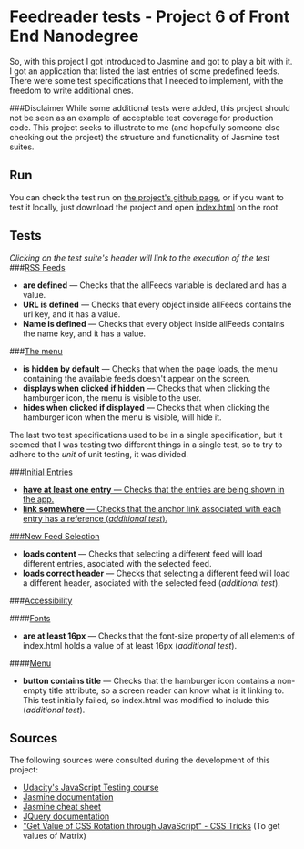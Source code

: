# Feedreader tests - Project 6 of Front End Nanodegree
So, with this project I got introduced to Jasmine and got to play a bit with it.
I got an application that listed the last entries of some predefined feeds. There were some test specifications that I needed to implement, with the freedom to write additional ones.

###Disclaimer
While some additional tests were added, this project should not be seen as an example of acceptable test coverage for production code. This project seeks to illustrate to me (and hopefully someone else checking out the project) the structure and functionality of Jasmine test suites.

## Run
You can check the test run on <a href="https://veritoleon.github.io/feedreader">the project's github page</a>, or if you want to test it locally, just download the project and open <a href="https://github.com/VeritoLeon/feedreader/blob/master/index.html">index.html</a> on the root.

## Tests
_Clicking on the test suite's header will link to the execution of the test_
###<a href="">RSS Feeds</a>
* **are defined** — Checks that the allFeeds variable is declared and has a value.
* **URL is defined** — Checks that every object inside allFeeds contains the url key, and it has a value.
* **Name is defined** — Checks that every object inside allFeeds contains the name key, and it has a value.

###<a href="">The menu</a>
* **is hidden by default** — Checks that when the page loads, the menu containing the available feeds doesn't appear on the screen.
* **displays when clicked if hidden** — Checks that when clicking the hamburger icon, the menu is visible to the user.
* **hides when clicked if displayed** — Checks that when clicking the hamburger icon when the menu is visible, will hide it.

The last two test specifications used to be in a single specification, but it seemed that I was testing two different things in a single test, so to try to adhere to the _unit_ of unit testing, it was divided.

###<a href="">Initial Entries
* **have at least one entry** — Checks that the entries are being shown in the app.
* **link somewhere** — Checks that the anchor link associated with each entry has a reference (_additional test_).

###<a href="">New Feed Selection</a>
* **loads content** — Checks that selecting a different feed will load different entries, asociated with the selected feed.
* **loads correct header** — Checks that selecting a different feed will load a different header, asociated with the selected feed (_additional test_).

###<a href="">Accessibility</a>

####<a href="">Fonts</a>
* **are at least 16px** — Checks that the font-size property of all elements of index.html holds a value of at least 16px (_additional test_).

####<a href="">Menu</a>
* **button contains title** — Checks that the hamburger icon contains a non-empty title attribute, so a screen reader can know what is it linking to. This test initially failed, so index.html was modified to include this (_additional test_).


## Sources

The following sources were consulted during the development of this project:
* <a href="https://www.udacity.com/course/ud549">Udacity's JavaScript Testing course</a>
* <a href="http://jasmine.github.io/2.0/introduction.html">Jasmine documentation</a>
* <a href="http://www.cheatography.com/citguy/cheat-sheets/jasmine-js-testing/">Jasmine cheat sheet</a>
* <a href="http://api.jquery.com/css/">JQuery documentation</a>
* <a href="https://css-tricks.com/get-value-of-css-rotation-through-javascript/">"Get Value of CSS Rotation through JavaScript" - CSS Tricks</a> (To get values of Matrix)
